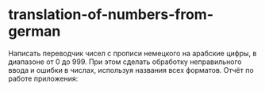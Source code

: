 # translation-of-numbers-from-german
Написать переводчик чисел с прописи немецкого на арабские цифры, в диапазоне от 0 до 999. При этом сделать обработку неправильного ввода и ошибки в числах, используя названия всех форматов.
Отчёт по работе приложения: 
